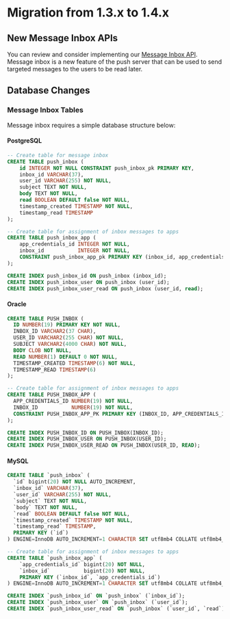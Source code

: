 # Migration from 1.3.x to 1.4.x

## New Message Inbox APIs

You can review and consider implementing our [Message Inbox API](./Push-Server-API.md#message-inbox). Message inbox is a new feature of the push server that can be used to send targeted messages to the users to be read later.

## Database Changes

### Message Inbox Tables

Message inbox requires a simple database structure below:

#### PostgreSQL

```sql
-- Create table for message inbox
CREATE TABLE push_inbox (
    id INTEGER NOT NULL CONSTRAINT push_inbox_pk PRIMARY KEY,
    inbox_id VARCHAR(37),
    user_id VARCHAR(255) NOT NULL,
    subject TEXT NOT NULL,
    body TEXT NOT NULL,
    read BOOLEAN DEFAULT false NOT NULL,
    timestamp_created TIMESTAMP NOT NULL,
    timestamp_read TIMESTAMP
);

-- Create table for assignment of inbox messages to apps
CREATE TABLE push_inbox_app (
    app_credentials_id INTEGER NOT NULL,
    inbox_id           INTEGER NOT NULL,
    CONSTRAINT push_inbox_app_pk PRIMARY KEY (inbox_id, app_credentials_id)
);

CREATE INDEX push_inbox_id ON push_inbox (inbox_id);
CREATE INDEX push_inbox_user ON push_inbox (user_id);
CREATE INDEX push_inbox_user_read ON push_inbox (user_id, read);
```

#### Oracle

```sql
CREATE TABLE PUSH_INBOX (
  ID NUMBER(19) PRIMARY KEY NOT NULL,
  INBOX_ID VARCHAR2(37 CHAR),
  USER_ID VARCHAR2(255 CHAR) NOT NULL,
  SUBJECT VARCHAR2(4000 CHAR) NOT NULL,
  BODY CLOB NOT NULL,
  READ NUMBER(1) DEFAULT 0 NOT NULL,
  TIMESTAMP_CREATED TIMESTAMP(6) NOT NULL,
  TIMESTAMP_READ TIMESTAMP(6)
);

-- Create table for assignment of inbox messages to apps
CREATE TABLE PUSH_INBOX_APP (
  APP_CREDENTIALS_ID NUMBER(19) NOT NULL,
  INBOX_ID           NUMBER(19) NOT NULL,
  CONSTRAINT PUSH_INBOX_APP_PK PRIMARY KEY (INBOX_ID, APP_CREDENTIALS_ID)
);

CREATE INDEX PUSH_INBOX_ID ON PUSH_INBOX(INBOX_ID);
CREATE INDEX PUSH_INBOX_USER ON PUSH_INBOX(USER_ID);
CREATE INDEX PUSH_INBOX_USER_READ ON PUSH_INBOX(USER_ID, READ);
```

#### MySQL

```sql
CREATE TABLE `push_inbox` (
  `id` bigint(20) NOT NULL AUTO_INCREMENT,
  `inbox_id` VARCHAR(37),
  `user_id` VARCHAR(255) NOT NULL,
  `subject` TEXT NOT NULL,
  `body` TEXT NOT NULL,
  `read` BOOLEAN DEFAULT false NOT NULL,
  `timestamp_created` TIMESTAMP NOT NULL,
  `timestamp_read` TIMESTAMP,
  PRIMARY KEY (`id`)
) ENGINE=InnoDB AUTO_INCREMENT=1 CHARACTER SET utf8mb4 COLLATE utf8mb4_unicode_ci;

-- Create table for assignment of inbox messages to apps
CREATE TABLE `push_inbox_app` (
    `app_credentials_id` bigint(20) NOT NULL,
    `inbox_id`           bigint(20) NOT NULL,
    PRIMARY KEY (`inbox_id`, `app_credentials_id`)
) ENGINE=InnoDB AUTO_INCREMENT=1 CHARACTER SET utf8mb4 COLLATE utf8mb4_unicode_ci;

CREATE INDEX `push_inbox_id` ON `push_inbox` (`inbox_id`);
CREATE INDEX `push_inbox_user` ON `push_inbox` (`user_id`);
CREATE INDEX `push_inbox_user_read` ON `push_inbox` (`user_id`, `read`);
```
